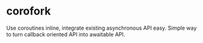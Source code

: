 # corofork
Use coroutines inline, integrate existing asynchronous API easy. Simple way to turn callback oriented API into awaitable API.
